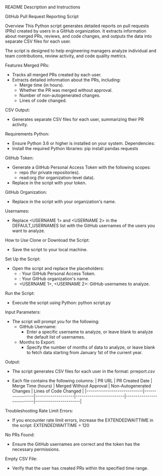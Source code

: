 README Description and Instructions

GitHub Pull Request Reporting Script

Overview
This Python script generates detailed reports on pull requests (PRs) created by users in a GitHub organization. It extracts information about merged PRs, reviews, and code changes, and outputs the data into separate CSV files for each user.

The script is designed to help engineering managers analyze individual and team contributions, review activity, and code quality metrics.

Features
Merged PRs:
   - Tracks all merged PRs created by each user.
   - Extracts detailed information about the PRs, including:
     - Merge time (in hours).
     - Whether the PR was merged without approval.
     - Number of non-autogenerated changes.
     - Lines of code changed.

CSV Output:
   - Generates separate CSV files for each user, summarizing their PR activity.

Requirements
Python:
   - Ensure Python 3.6 or higher is installed on your system.
Dependencies:
   - Install the required Python libraries:
          pip install pandas requests
     
GitHub Token:
   - Generate a GitHub Personal Access Token with the following scopes:
     - repo (for private repositories).
     - read:org (for organization-level data).
   - Replace <GITHUB TOKEN> in the script with your token.

GitHub Organization:
   - Replace <GITHUB ORGANIZATION> in the script with your organization's name.

Usernames:
   - Replace <USERNAME 1> and <USERNAME 2> in the DEFAULT_USERNAMES list with the GitHub usernames of the users you want to analyze.

How to Use
Clone or Download the Script:
   - Save the script to your local machine.

Set Up the Script:
   - Open the script and replace the placeholders:
     - <GITHUB TOKEN>: Your GitHub Personal Access Token.
     - <GITHUB ORGANIZATION>: Your GitHub organization's name.
     - <USERNAME 1>, <USERNAME 2>: GitHub usernames to analyze.

Run the Script:
   - Execute the script using Python:
          python script.py
     

Input Parameters:
   - The script will prompt you for the following:
     - GitHub Username:
       - Enter a specific username to analyze, or leave blank to analyze the default list of usernames.
     - Months to Export:
       - Specify the number of months of data to analyze, or leave blank to fetch data starting from January 1st of the current year.

Output:
   - The script generates CSV files for each user in the format:
          <username>prreport.csv
     
   - Each file contains the following columns:
     | PR URL                      | PR Created Date | Merge Time (hours) | Merged Without Approval | Non-Autogenerated Changes | Lines of Code Changed |
     |-----------------------------|-----------------|--------------------|-------------------------|---------------------------|-----------------------|

Troubleshooting
Rate Limit Errors:
   - If you encounter rate limit errors, increase the EXTENDEDWAITTIME in the script:
          EXTENDEDWAITTIME = 120
     

No PRs Found:
   - Ensure the GitHub usernames are correct and the token has the necessary permissions.

Empty CSV File:
   - Verify that the user has created PRs within the specified time range.

